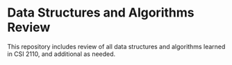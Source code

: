 # Data Structures and Algorithms Review
This repository includes review of all data structures and algorithms learned in CSI 2110, and additional as needed. 
